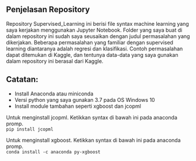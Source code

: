 ## Penjelasan Repository
Repository Supervised_Learning ini berisi file syntax machine learning yang saya kerjakan menggunakan Jupyter Notebook. Folder yang saya buat di dalam repository ini sudah saya seusaikan dengan judul permasalahan yang dikerjakan. Beberapa permasalahan yang familiar dengan supervised learning diantaranya adalah regresi dan klasifikasi. Contoh permasalahan dapat ditemukan di Kaggle, dan tentunya data-data yang saya gunakan dalam repository ini berasal dari Kaggle.
<br>

## Catatan:
- Install Anaconda atau miniconda
- Versi python yang saya gunakan 3.7 pada OS Windows 10
- Install module tambahan seperti xgboost dan jcopml

Untuk menginstall jcopml. Ketikkan syntax di bawah ini pada anaconda promp.<br>
`pip install jcopml`

Untuk menginstall xgboost. Ketikkan syntax di bawah ini pada anaconda promp.<br>
`conda install -c anaconda py-xgboost`
